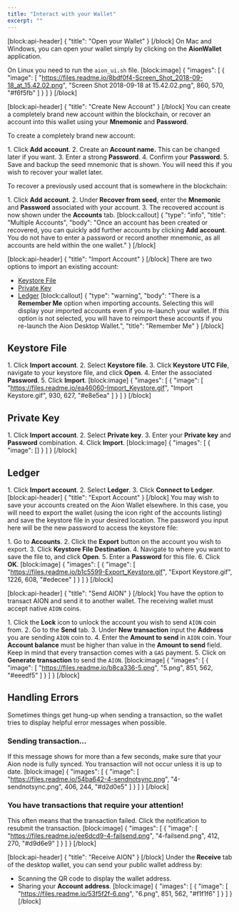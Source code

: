 ```yaml
---
title: "Interact with your Wallet"
excerpt: ""
---
```

[block:api-header]
{
  "title": "Open your Wallet"
}
[/block]
On Mac and Windows, you can open your wallet simply by clicking on the **AionWallet** application. 

On Linux you need to run the `aion_ui.sh` file.
[block:image]
{
  "images": [
    {
      "image": [
        "https://files.readme.io/8bdf0f4-Screen_Shot_2018-09-18_at_15.42.02.png",
        "Screen Shot 2018-09-18 at 15.42.02.png",
        860,
        570,
        "#f6f5fb"
      ]
    }
  ]
}
[/block]

[block:api-header]
{
  "title": "Create New Account"
}
[/block]
You can create a completely brand new account within the blockchain, or recover an account into this wallet using your **Mnemonic** and **Password**.

To create a completely brand new account:

1\. Click **Add account**.
2\. Create an **Account name.** This can be changed later if you want.
3\. Enter a strong **Password**.
4\. Confirm your **Password**.
5\. Save and backup the seed mnemonic that is shown. You will need this if you wish to recover your wallet later.

To recover a previously used account that is somewhere in the blockchain:

1\. Click **Add account**.
2\. Under **Recover from seed**, enter the **Mnemonic** and **Password** associated with your account.
3\. The recovered account is now shown under the **Accounts** tab.
[block:callout]
{
  "type": "info",
  "title": "Multiple Accounts",
  "body": "Once an account has been created or recovered, you can quickly add further accounts by clicking **Add account**. You do not have to enter a password or record another mnemonic, as all accounts are held within the one wallet."
}
[/block]

[block:api-header]
{
  "title": "Import Account"
}
[/block]
There are two options to import an existing account:

- [Keystore File](#section-keystore-file)
- [Private Key](#section-private-key)
- [Ledger](#section-ledger)
[block:callout]
{
  "type": "warning",
  "body": "There is a **Remember Me** option when importing accounts. Selecting this will display your imported accounts even if you re-launch your wallet. If this option is not selected, you will have to reimport these accounts if you re-launch the Aion Desktop Wallet.",
  "title": "Remember Me"
}
[/block]
## Keystore File

1\. Click **Import account**.
2\. Select **Keystore file**.
3\. Click **Keystore UTC File**, navigate to your keystore file, and click **Open**.
4\. Enter the associated **Password**.
5\. Click **Import**.
[block:image]
{
  "images": [
    {
      "image": [
        "https://files.readme.io/ea46060-Import_Keystore.gif",
        "Import Keystore.gif",
        930,
        627,
        "#e8e5ea"
      ]
    }
  ]
}
[/block]
## Private Key

1\. Click **Import account**.
2\. Select **Private key**.
3\. Enter your **Private key** and **Password** combination.
4\. Click **Import**.
[block:image]
{
  "images": [
    {
      "image": []
    }
  ]
}
[/block]
## Ledger

1\. Click **Import account**.
2\. Select **Ledger**.
3\. Click **Connect to Ledger**.
[block:api-header]
{
  "title": "Export Account"
}
[/block]
You may wish to save your accounts created on the Aion Wallet elsewhere. In this case, you will need to export the wallet (using the icon right of the accounts listing) and save the keystore file in your desired location. The password you input here will be the new password to access the keystore file:

1\. Go to **Accounts**.
2\. Click the **Export** button on the account you wish to export.
3\. Click **Keystore File Destination**.
4\. Navigate to where you want to save the file to, and click **Open**.
5\. Enter a **Password** for this file.
6\. Click **OK**.
[block:image]
{
  "images": [
    {
      "image": [
        "https://files.readme.io/b1c5599-Export_Keystore.gif",
        "Export Keystore.gif",
        1226,
        608,
        "#edecee"
      ]
    }
  ]
}
[/block]

[block:api-header]
{
  "title": "Send AION"
}
[/block]
You have the option to transact AION and send it to another wallet. The receiving wallet must accept native `AION` coins.

1\. Click the **Lock** icon to unlock the account you wish to send `AION` coin from.
2\. Go to the **Send** tab.
3\. Under **New transaction** input the **Address** you are sending `AION` coin to.
4\. Enter the **Amount to send** in `AION` coin. Your **Account balance** must be higher than value in the **Amount to send** field. Keep in mind that every transaction comes with a `GAS` payment.
5\. Click on **Generate transaction** to send the `AION`.
[block:image]
{
  "images": [
    {
      "image": [
        "https://files.readme.io/b8ca336-5.png",
        "5.png",
        851,
        562,
        "#eeedf5"
      ]
    }
  ]
}
[/block]
## Handling Errors

Sometimes things get hung-up when sending a transaction, so the wallet tries to display helpful error messages when possible.

### Sending transaction...

If this message shows for more than a few seconds, make sure that your Aion node is fully synced. You transaction will not occur unless it is up to date.
[block:image]
{
  "images": [
    {
      "image": [
        "https://files.readme.io/54ba642-4-sendnotsync.png",
        "4-sendnotsync.png",
        406,
        244,
        "#d2d0e5"
      ]
    }
  ]
}
[/block]
### You have transactions that require your attention!

This often means that the transaction failed. Click the notification to resubmit the transaction.
[block:image]
{
  "images": [
    {
      "image": [
        "https://files.readme.io/ee6dcd9-4-failsend.png",
        "4-failsend.png",
        412,
        270,
        "#d9d6e9"
      ]
    }
  ]
}
[/block]

[block:api-header]
{
  "title": "Receive AION"
}
[/block]
Under the **Receive** tab of the desktop wallet, you can send your public wallet address by:

- Scanning the QR code to display the wallet address.
- Sharing your **Account address**.
[block:image]
{
  "images": [
    {
      "image": [
        "https://files.readme.io/53f5f2f-6.png",
        "6.png",
        851,
        562,
        "#f1f1f6"
      ]
    }
  ]
}
[/block]
